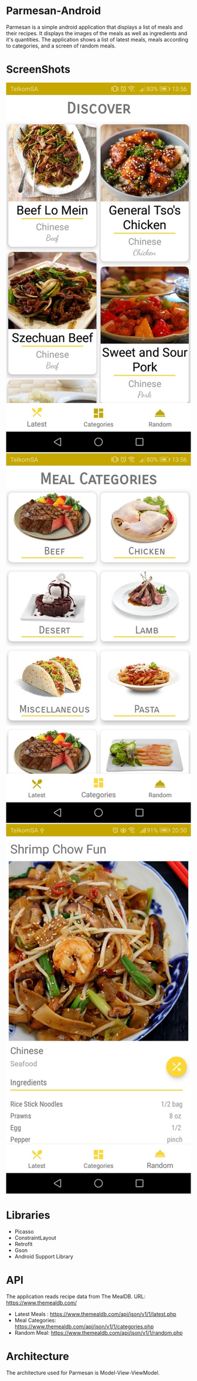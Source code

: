 # Parmesan-Android
Parmesan is a simple android application that displays a list of meals and their recipes. It displays the images of the meals as well as ingredients and it's quantities. The application shows a list of latest meals, meals according to categories, and a screen of random meals.

# ScreenShots
![Screenshot](https://github.com/PabiMoloi/Parmesan_Android/blob/master/art/LatestMeals.jpg)
![Screenshot](https://github.com/PabiMoloi/Parmesan_Android/blob/master/art/Meal%20Categories.jpg)
![Screenshot](https://github.com/PabiMoloi/Parmesan_Android/blob/master/art/RandomMeal.jpg)
      

# Libraries
- Picasso
- ConstraintLayout
- Retrofit
- Gson
- Android Support Library

# API
The application reads recipe data from The MealDB. 
URL: https://www.themealdb.com/

- Latest Meals : https://www.themealdb.com/api/json/v1/1/latest.php
- Meal Categories: https://www.themealdb.com/api/json/v1/1/categories.php
- Random Meal: https://www.themealdb.com/api/json/v1/1/random.php


# Architecture
The architecture used for Parmesan is Model-View-ViewModel.
